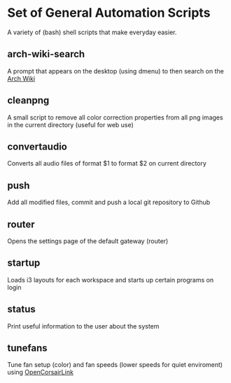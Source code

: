 # Set of General Automation Scripts
A variety of (bash) shell  scripts that make everyday easier.


## arch-wiki-search  
A prompt that appears on the desktop (using dmenu) to then search on the [Arch Wiki](https://wiki.archlinux.org/)  

## cleanpng
A small script to remove all color correction properties from all png images in the current directory (useful for web use)  

## convertaudio  
Converts all audio files of format $1 to format $2 on current directory  

## push  
Add all modified files, commit and push a local git repository to Github  

## router  
Opens the settings page of the default gateway (router)  

## startup  
Loads i3 layouts for each workspace and starts up certain programs on login  

## status  
Print useful information to the user about the system  

## tunefans  
Tune fan setup (color) and fan speeds (lower speeds for quiet enviroment) using [OpenCorsairLink](https://github.com/audiohacked/OpenCorsairLink)  
